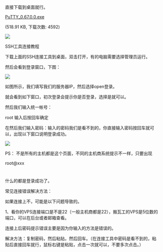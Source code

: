 直接下载到桌面就行。

[ PuTTY_0.67.0.0.exe]( https://www.bbaaz.com/forum.php?mod=attachment&aid=MzR8OGQ2MWZjYTV8MTU0MDYwMDg1OXwwfDIy)

(518.91 KB, 下载次数: 4592)

![](https://user-gold-cdn.xitu.io/2018/10/27/166b31ebea062bfb?w=452&h=435&f=png&s=33297)

SSH工具连接教程

下载上面的SSH连接工具到桌面，双击打开，有的电脑需要选择管理员运行。

然后会看到登录窗口，下图：
 
![](https://user-gold-cdn.xitu.io/2018/10/27/166b31ef2974aa2c?w=660&h=416&f=png&s=9160)

如图所示，我们填写我们的服务器IP，然后选择open登录。

就会看到如下窗口，初次登录会提示你是否登录，选择是就可以。
 

然后我们输入统一帐号：

root
输入后按回车确定

在然后我们输入密码：输入的密码我们是看不到的，你直接输入密码按回车就可以，出现以下窗口说明登录成功。


![](https://user-gold-cdn.xitu.io/2018/10/27/166b31f58405c4a9?w=661&h=416&f=png&s=30967)



PS：
不是所有的主机都是这个页面，不同的主机商系统提示不一样，只要出现

root@xxx
#
什么的都是登录成功了。


常见连接错误解决方法：


如果连接上不，可能是以下问题导致的。

1、看你的VPS连接端口是不是22（一般主机商都是22），搬瓦工的VPS是5位数的端口，可以在后台或者邮箱查看。


连接上后密码提示错误主要是因为你输入的方法是错误的。

解决方法：复制密码，然后粘贴，然后回车。（在连接工具中密码是看不到的，粘贴后直接回车就行，鼠标右键是粘贴，点击一次就可以，不要多次点击。）
